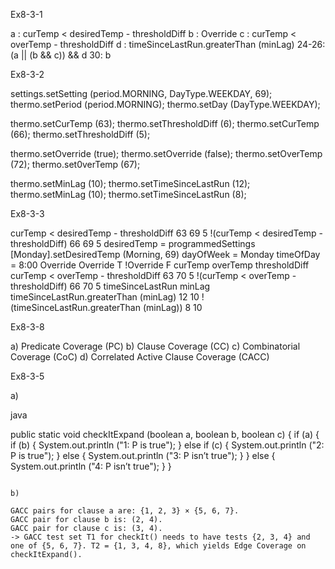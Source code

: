 Ex8-3-1

a : curTemp < desiredTemp - thresholdDiff
b : Override
c : curTemp < overTemp - thresholdDiff
d : timeSinceLastRun.greaterThan (minLag)
24-26: (a || (b && c)) && d
30: b

Ex8-3-2

settings.setSetting (period.MORNING, DayType.WEEKDAY, 69);
thermo.setPeriod (period.MORNING);
thermo.setDay (DayType.WEEKDAY);

thermo.setCurTemp (63);
thermo.setThresholdDiff (6);
thermo.setCurTemp (66);
thermo.setThresholdDiff (5);

thermo.setOverride (true);
thermo.setOverride (false);
thermo.setOverTemp (72);
thermo.set0verTemp (67);

thermo.setMinLag (10);
thermo.setTimeSinceLastRun (12);
thermo.setMinLag (10);
thermo.setTimeSinceLastRun (8);

Ex8-3-3

curTemp < desiredTemp - thresholdDiff 63 69 5
!(curTemp < desiredTemp - thresholdDiff) 66 69 5
desiredTemp = programmedSettings [Monday].setDesiredTemp (Morning, 69)
dayOfWeek = Monday
timeOfDay = 8:00
Override
Override T
!Override F
curTemp overTemp thresholdDiff
curTemp < overTemp - thresholdDiff 63 70 5
!(curTemp < overTemp - thresholdDiff) 66 70 5
timeSinceLastRun minLag
timeSinceLastRun.greaterThan (minLag) 12 10
!(timeSinceLastRun.greaterThan (minLag)) 8 10

Ex8-3-8

a) Predicate Coverage (PC)
b)  Clause Coverage (CC)
c)  Combinatorial Coverage (CoC)
d)  Correlated Active Clause Coverage (CACC)

Ex8-3-5

a)

java

public static void checkItExpand (boolean a, boolean b, boolean c)
{
  if (a)
  {
    if (b)
    {
      System.out.println ("1: P is true");
    }
    else if (c)
    {
      System.out.println ("2: P is true");
    }
    else
    {
      System.out.println ("3: P isn’t true");
    }
  }
  else
  {
    System.out.println ("4: P isn’t true");
  }
}  
```

b)

GACC pairs for clause a are: {1, 2, 3} × {5, 6, 7}.  
GACC pair for clause b is: (2, 4).  
GACC pair for clause c is: (3, 4).  
-> GACC test set T1 for checkIt() needs to have tests {2, 3, 4} and one of {5, 6, 7}. T2 = {1, 3, 4, 8}, which yields Edge Coverage on checkItExpand().
